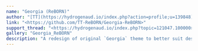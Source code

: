 ```yaml
---
name: "Georgia (ReBORN)"
author: "[TT](https://hydrogenaud.io/index.php?action=profile;u=139848)"
link: "<https://github.com/TT-ReBORN/Georgia-ReBORN>"
support_thread: "<https://hydrogenaud.io/index.php?topic=121047.100000>"
gallery: "Georgia_ReBORN"
description: "A redesign of original `Georgia` theme to better suit desktop usage."
---
```

